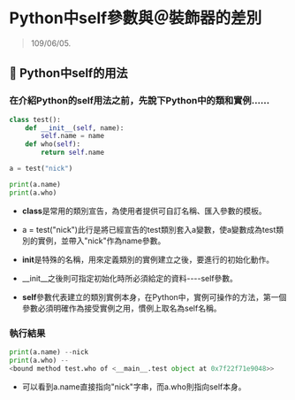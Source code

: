 # Python中self參數與＠裝飾器的差別

> 109/06/05. 
 

## :memo: Python中self的用法

### 在介紹Python的self用法之前，先說下Python中的類和實例……

```python
class test():
    def __init__(self, name):
        self.name = name
    def who(self):
        return self.name

a = test("nick")

print(a.name)
print(a.who)
```
 - **class**是常用的類別宣告，為使用者提供可自訂名稱、匯入參數的模板。

- a = test("nick")此行是將已經宣告的test類別套入a變數，使a變數成為test類別的實例，並帶入"nick"作為name參數。

- **init**是特殊的名稱，用來定義類別的實例建立之後，要進行的初始化動作。

- __init__之後則可指定初始化時所必須給定的資料----self參數。

- **self**參數代表建立的類別實例本身，在Python中，實例可操作的方法，第一個參數必須明確作為接受實例之用，慣例上取名為self名稱。

### 執行結果

```python
print(a.name) --nick
print(a.who) --
<bound method test.who of <__main__.test object at 0x7f22f71e9048>>
```

- 可以看到a.name直接指向"nick"字串，而a.who則指向self本身。
